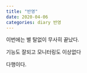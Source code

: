 ```yaml
---
title: "반영"
date: 2020-04-06
categories: diary 반영
---
```

이번에는 별 탈없이 무사히 끝났다.

기능도 잘되고 모니터링도 이상없다

다행이다.
